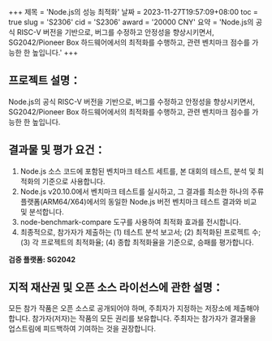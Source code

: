 +++
제목 = 'Node.js의 성능 최적화'
날짜 = 2023-11-27T19:57:09+08:00
toc = true
slug = 'S2306'
cid = 'S2306'
award = '20000 CNY'
요약 = 'Node.js의 공식 RISC-V 버전을 기반으로, 버그를 수정하고 안정성을 향상시키면서, SG2042/Pioneer Box 하드웨어에서의 최적화를 수행하고, 관련 벤치마크 점수를 가능한 한 높입니다.'
+++

## 프로젝트 설명：

Node.js의 공식 RISC-V 버전을 기반으로, 버그를 수정하고 안정성을 향상시키면서, SG2042/Pioneer Box 하드웨어에서의 최적화를 수행하고, 관련 벤치마크 점수를 가능한 한 높입니다.

## 결과물 및 평가 요건：

1. Node.js 소스 코드에 포함된 벤치마크 테스트 세트를, 본 대회의 테스트, 분석 및 최적화의 기준으로 사용합니다.
2. Node.js v20.10.0에서 벤치마크 테스트를 실시하고, 그 결과를 최소한 하나의 주류 플랫폼(ARM64/X64)에서의 동일한 Node.js 버전 벤치마크 테스트 결과와 비교 및 분석합니다.
3. node-benchmark-compare 도구를 사용하여 최적화 효과를 전시합니다.
4. 최종적으로, 참가자가 제출하는 (1) 테스트 분석 보고서; (2) 최적화된 프로젝트 수; (3) 각 프로젝트의 최적화율; (4) 종합 최적화율을 기준으로, 승패를 평가합니다.

**검증 플랫폼: SG2042**

## 지적 재산권 및 오픈 소스 라이선스에 관한 설명：

모든 참가 작품은 오픈 소스로 공개되어야 하며, 주최자가 지정하는 저장소에 제출해야 합니다. 참가자(저자)는 작품의 모든 권리를 보유합니다. 주최자는 참가자가 결과물을 업스트림에 피드백하여 기여하는 것을 권장합니다.
